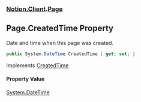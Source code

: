 ### [Notion.Client](Notion.Client.md 'Notion.Client').[Page](Notion.Client.Page.md 'Notion.Client.Page')

## Page.CreatedTime Property

Date and time when this page was created.

```csharp
public System.DateTime CreatedTime { get; set; }
```

Implements [CreatedTime](Notion.Client.IObjectModificationData.CreatedTime.md 'Notion.Client.IObjectModificationData.CreatedTime')

#### Property Value
[System.DateTime](https://docs.microsoft.com/en-us/dotnet/api/System.DateTime 'System.DateTime')